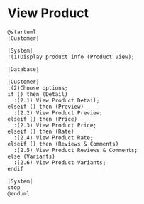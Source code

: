 # View Product

```plantuml
@startuml
|Customer|

|System|
:(1)Display product info (Product View);

|Database|

|Customer|
:(2)Choose options;
if () then (Detail)
  :(2.1) View Product Detail;
elseif () then (Preview)
  :(2.2) View Product Preview;
elseif () then (Price)
  :(2.3) View Product Price;
elseif () then (Rate)
  :(2.4) View Product Rate;
elseif () then (Reviews & Comments)
  :(2.5) View Product Reviews & Comments;
else (Variants)
  :(2.6) View Product Variants;
endif

|System|
stop
@enduml
```

<!-- diagram id="activity-view-product-view-product" -->
